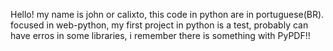 Hello! my name is john or calixto, this code in python are in  portuguese(BR). focused in web-python, my first project in python is a test, probably can have erros in some libraries, i remember there is something with PyPDF!!
